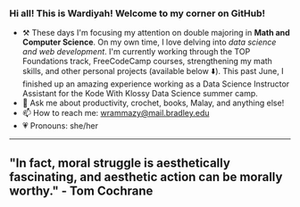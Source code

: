 ### Hi all! This is Wardiyah! Welcome to my corner on GitHub!

- ⚒️ These days I'm focusing my attention on double majoring in **Math and Computer Science**. On my own time, I love delving into *data science and web development*. I'm currently working through the TOP Foundations track, FreeCodeCamp courses, strengthening my math skills, and other personal projects (available below ⬇️). This past June, I finished up an amazing experience working as a Data Science Instructor Assistant for the Kode With Klossy Data Science summer camp. 
- 💬 Ask me about productivity, crochet, books, Malay, and anything else! 
- 📫 How to reach me: wrammazy@mail.bradley.edu
- 💗 Pronouns: she/her


-------------------
## "In fact, moral struggle is aesthetically fascinating, and aesthetic action can be morally worthy." - Tom Cochrane
